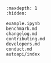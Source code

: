 ```{include} ../README.md
```

```{toctree}
:maxdepth: 1
:hidden:

example.ipynb
benchmark.md
changelog.md
contributing.md
developers.md
conduct.md
autoapi/index
```
